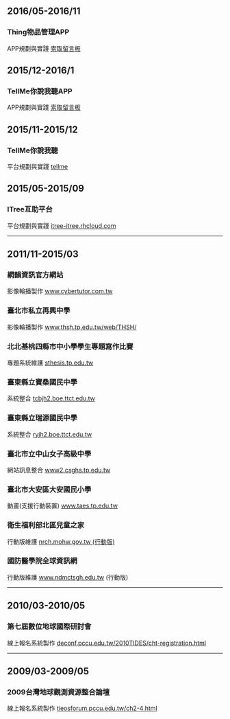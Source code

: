 ## 2016/05-2016/11
### Thing物品管理APP
APP規劃與實踐
<a href="https://itree-itree.rhcloud.com/messageBoard" target="_blank">索取留言板</a>

## 2015/12-2016/1
### TellMe你說我聽APP
APP規劃與實踐
<a href="https://itree-itree.rhcloud.com/messageBoard" target="_blank">索取留言板</a>

## 2015/11-2015/12
### TellMe你說我聽
平台規劃與實踐
<a href="https://itree-itree.rhcloud.com/tellme" target="_blank">tellme</a>

## 2015/05-2015/09
### ITree互助平台
平台規劃與實踐
<a href="https://itree-itree.rhcloud.com" target="_blank">itree-itree.rhcloud.com</a>


***

## 2011/11-2015/03

### 網韻資訊官方網站
影像輪播製作
<a href="http://www.cybertutor.com.tw/" target="_blank">www.cybertutor.com.tw</a>

### 臺北市私立再興中學
影像輪播製作
<a href="http://www.thsh.tp.edu.tw/web/THSH/" target="_blank">www.thsh.tp.edu.tw/web/THSH/</a>


### 北北基桃四縣市中小學學生專題寫作比賽
專題系統維護
<a href="http://sthesis.tp.edu.tw/" target="_blank">sthesis.tp.edu.tw</a>


### 臺東縣立寶桑國民中學
系統整合
<a href="http://tcbjh2.boe.ttct.edu.tw/" target="_blank">tcbjh2.boe.ttct.edu.tw</a>


### 臺東縣立瑞源國民中學
系統整合
<a href="http://ryjh2.boe.ttct.edu.tw/" target="_blank">ryjh2.boe.ttct.edu.tw</a>


### 臺北市立中山女子高級中學
網站訊息整合
<a href="http://www2.csghs.tp.edu.tw/" target="_blank">www2.csghs.tp.edu.tw</a>


### 臺北市大安區大安國民小學
動畫(支援行動裝置)
<a href="http://www.taes.tp.edu.tw/" target="_blank">www.taes.tp.edu.tw</a>


### 衛生福利部北區兒童之家
行動版維護
<a href="http://nrch.mohw.gov.tw/ylbin/getpage02.asp?id={c806a19a-c7de-40b6-b29f-8fd49f4dbdf0}" target="_blank">nrch.mohw.gov.tw (行動版)</a>


### 國防醫學院全球資訊網
行動版維護
<a href="http://www.ndmctsgh.edu.tw/mobile/" target="_blank">www.ndmctsgh.edu.tw (行動版)</a>

***
## 2010/03-2010/05
### 第七屆數位地球國際研討會
線上報名系統製作
<a href="http://deconf.pccu.edu.tw/2010TIDES/cht-registration.html" target="_blank">deconf.pccu.edu.tw/2010TIDES/cht-registration.html</a>

***
## 2009/03-2009/05
### 2009台灣地球觀測資源整合論壇
線上報名系統製作
<a href="http://tieosforum.pccu.edu.tw/ch2-4.html" target="_blank">tieosforum.pccu.edu.tw/ch2-4.html</a>










